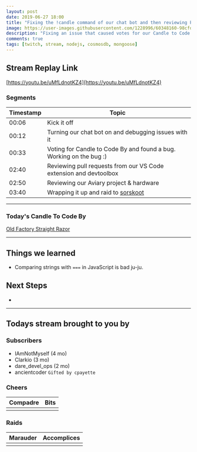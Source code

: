 ```yaml
---
layout: post
date: 2019-06-27 18:00
title: "Fixing the !candle command of our chat bot and then reviewing PRs"
image: https://user-images.githubusercontent.com/1228996/60348160-98cfd180-9984-11e9-9e6b-a5e7a7cb7ca1.png
description: "Fixing an issue that caused votes for our Candle to Code By to not be recorded on our CosmosDb document for the stream."
comments: true
tags: [twitch, stream, nodejs, cosmosdb, mongoose]
---
```


## Stream Replay Link

[https://youtu.be/uMfLdnotKZ4](https://youtu.be/uMfLdnotKZ4)

<!--more-->

### Segments

| Timestamp | Topic                                                                   |
| ---       | ---                                                                     |
| 00:06     | Kick it off                                                             |
| 00:12     | Turning our chat bot on and debugging issues with it                    |
| 00:33     | Voting for Candle to Code By and found a bug.  Working on the bug :)    |
| 02:40     | Reviewing pull requests from our VS Code extension and devtoolbox       |
| 02:50     | Reviewing our Aviary project & hardware                                 |
| 03:40     | Wrapping it up and raid to [sorskoot](https://twitch.tv/sorskoot)       |

---

### Today's Candle To Code By

[Old Factory Straight Razor](https://amzn.to/2IHHPNJ)

---

## Things we learned

- Comparing strings with `===` in JavaScript is bad ju-ju.

## Next Steps

-

---

## Todays stream brought to you by

### Subscribers

- IAmNotMyself (4 mo)
- Clarkio (3 mo)
- dare_devel_ops (2 mo)
- ancientcoder `Gifted by cpayette`

### Cheers

| Compadre      | Bits      |
| ---           | ---       |
|               |           |

### Raids

| Marauder      | Accomplices   |
| ---           | ---           |
|               |               |
